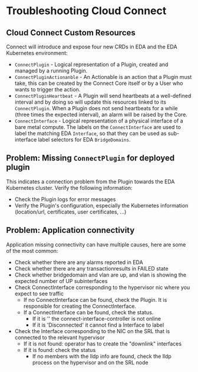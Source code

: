 # Troubleshooting Cloud Connect

## Cloud Connect Custom Resources

Connect will introduce and expose four new CRDs in EDA and the EDA Kubernetes environment:

* `ConnectPlugin` - Logical representation of a Plugin, created and managed by a running Plugin.
* `ConnectPluginActionanble` - An Actionable is an action that a Plugin must take, this can be created by the Connect Core itself or by a User who wants to trigger the action.
* `ConnectPluginHeartbeat` - A Plugin will send heartbeats at a well-defined interval and by doing so will update this resources linked to its `ConnectPlugin`. When a Plugin does not send heartbeats for a while (three times the expected interval), an alarm will be raised by the Core.
* `ConnectInterface` - Logical representation of a physical interface of a bare metal compute. The labels on the `ConnectInterface` are used to label the matching EDA `Interface`, so that they can be used as sub-interface label selectors for EDA `BridgeDomains`.

## Problem: Missing `ConnectPlugin` for deployed plugin

This indicates a connection problem from the Plugin towards the EDA Kubernetes cluster. Verify the following information:

* Check the Plugin logs for error messages
* Verify the Plugin's configuration, especially the Kubernetes information (location/url, certificates, user certificates, ...)

## Problem: Application connectivity

Application missing connectivity can have multiple causes, here are some of the most common:

* Check whether there are any alarms reported in EDA
* Check whether there are any transactionresults in FAILED state
* Check whether bridgedomain and vlan are up, and vlan is showing the expected number of UP subinterfaces
* Check ConnectInterface corresponding to the hypervisor nic where you expect to see traffic
    * If no ConnectInterface can be found, check the Plugin. It is responsible for creating the ConnectInterface.
    * If a ConnectInterface can be found, check the status.
        * If it is '' the connect-interface-controller is not online
        * If it is 'Disconnected' it cannot find a Interface to label
* Check the Interface corresponding to the NIC on the SRL that is connected to the relevant hypervisor
    * If it is not found: operator has to create the "downlink" interfaces
    * If it is found: check the status
        * If no members with the lldp info are found, check the lldp process on the hypervisor and on the SRL node
